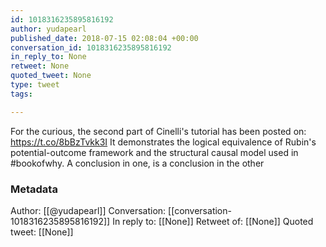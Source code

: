 ```yaml
---
id: 1018316235895816192
author: yudapearl
published_date: 2018-07-15 02:08:04 +00:00
conversation_id: 1018316235895816192
in_reply_to: None
retweet: None
quoted_tweet: None
type: tweet
tags:

---
```


For the curious, the second part of Cinelli's tutorial has been posted on:
https://t.co/8bBzTvkk3I
It demonstrates the logical equivalence of Rubin's potential-outcome framework and the structural causal model used in #bookofwhy. 
A conclusion in one, is a conclusion in the other

### Metadata

Author: [[@yudapearl]]
Conversation: [[conversation-1018316235895816192]]
In reply to: [[None]]
Retweet of: [[None]]
Quoted tweet: [[None]]
